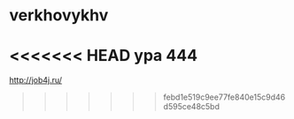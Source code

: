# verkhovykhv
<<<<<<< HEAD
ура
444
=======
 http://job4j.ru/
 
>>>>>>> febd1e519c9ee77fe840e15c9d46d595ce48c5bd
